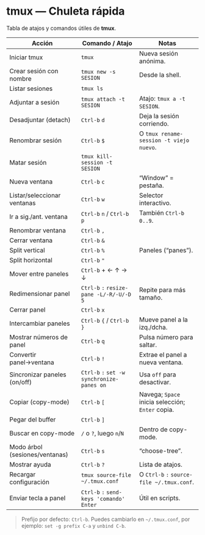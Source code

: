 # tmux — Chuleta rápida

Tabla de atajos y comandos útiles de **tmux**.

| Acción | Comando / Atajo | Notas |
|---|---|---|
| Iniciar tmux | `tmux` | Nueva sesión anónima. |
| Crear sesión con nombre | `tmux new -s SESION` | Desde la shell. |
| Listar sesiones | `tmux ls` |  |
| Adjuntar a sesión | `tmux attach -t SESION` | Atajo: `tmux a -t SESION`. |
| Desadjuntar (detach) | `Ctrl-b` `d` | Deja la sesión corriendo. |
| Renombrar sesión | `Ctrl-b` `$` | O `tmux rename-session -t viejo nuevo`. |
| Matar sesión | `tmux kill-session -t SESION` |  |
| Nueva ventana | `Ctrl-b` `c` | “Window” = pestaña. |
| Listar/seleccionar ventanas | `Ctrl-b` `w` | Selector interactivo. |
| Ir a sig./ant. ventana | `Ctrl-b` `n` / `Ctrl-b` `p` | También `Ctrl-b` `0..9`. |
| Renombrar ventana | `Ctrl-b` `,` |  |
| Cerrar ventana | `Ctrl-b` `&` |  |
| Split vertical | `Ctrl-b` `%` | Paneles (“panes”). |
| Split horizontal | `Ctrl-b` `"` |  |
| Mover entre paneles | `Ctrl-b` + ← ↑ → ↓ |  |
| Redimensionar panel | `Ctrl-b` `:` `resize-pane -L/-R/-U/-D 5` | Repite para más tamaño. |
| Cerrar panel | `Ctrl-b` `x` |  |
| Intercambiar paneles | `Ctrl-b` `{` / `Ctrl-b` `}` | Mueve panel a la izq./dcha. |
| Mostrar números de panel | `Ctrl-b` `q` | Pulsa número para saltar. |
| Convertir panel→ventana | `Ctrl-b` `!` | Extrae el panel a nueva ventana. |
| Sincronizar paneles (on/off) | `Ctrl-b` `:` `set -w synchronize-panes on` | Usa `off` para desactivar. |
| Copiar (copy-mode) | `Ctrl-b` `[` | Navega; `Space` inicia selección; `Enter` copia. |
| Pegar del buffer | `Ctrl-b` `]` |  |
| Buscar en copy-mode | `/` o `?`, luego `n`/`N` | Dentro de copy-mode. |
| Modo árbol (sesiones/ventanas) | `Ctrl-b` `s` | “choose-tree”. |
| Mostrar ayuda | `Ctrl-b` `?` | Lista de atajos. |
| Recargar configuración | `tmux source-file ~/.tmux.conf` | O `Ctrl-b` `:` `source-file ~/.tmux.conf`. |
| Enviar tecla a panel | `Ctrl-b` `:` `send-keys 'comando' Enter` | Útil en scripts. |

> Prefijo por defecto: `Ctrl-b`. Puedes cambiarlo en `~/.tmux.conf`, por ejemplo: `set -g prefix C-a` y `unbind C-b`.

